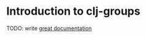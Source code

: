 # Introduction to clj-groups

TODO: write [great documentation](http://jacobian.org/writing/what-to-write/)
